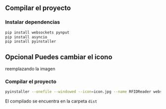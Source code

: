 ## Compilar el proyecto

### Instalar dependencias
```bash
pip install websockets pynput
pip install asyncio
pip install pyinstaller
```
## Opcional Puedes cambiar el icono
reemplazando la imagen 

### Compilar el proyecto
```bash
pyinstaller --onefile --windowed --icon=icon.jpg --name RFIDReader websocket.win.py
```

El compilado se encuentra en la carpeta `dist`